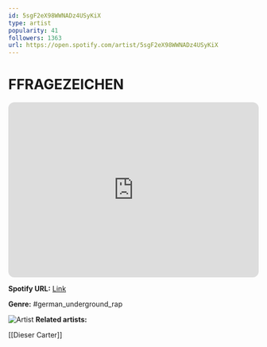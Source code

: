 ```yaml
---
id: 5sgF2eX98WWNADz4USyKiX
type: artist
popularity: 41
followers: 1363
url: https://open.spotify.com/artist/5sgF2eX98WWNADz4USyKiX
---
```

# FFRAGEZEICHEN

<iframe style="border-radius:12px" src="https://open.spotify.com/embed/artist/5sgF2eX98WWNADz4USyKiX" width="100%" height="352" frameBorder="0" allowfullscreen="" allow="autoplay; clipboard-write; encrypted-media; fullscreen; picture-in-picture" loading="lazy"></iframe>

**Spotify URL:** [Link](https://open.spotify.com/artist/5sgF2eX98WWNADz4USyKiX)

**Genre:**  #german_underground_rap

![Artist](https://i.scdn.co/image/ab6761610000e5ebbed37828291e4c5405354670)
**Related artists:**

[[Dieser Carter]]
